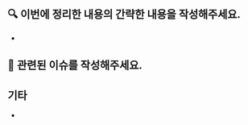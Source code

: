 ## 🔍️ 이번에 정리한 내용의 간략한 내용을 작성해주세요.
<!--e.g. 주요 내용에 대해 간략하게 작성해주세요.-->
- 

## 🔖 관련된 이슈를 작성해주세요.
<!--e.g. Close #33 -->

## 기타
<!-- 그 외에 전달하고싶은 말에 대해 작성해주세요. -->
- 
